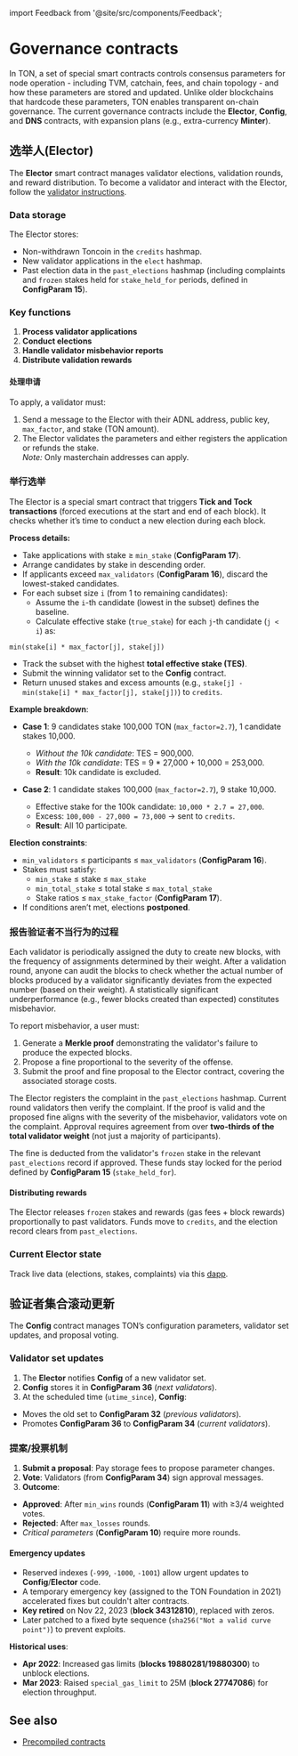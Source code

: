 import Feedback from '@site/src/components/Feedback';

# Governance contracts

In TON, a set of special smart contracts controls consensus parameters for node operation - including TVM, catchain, fees, and chain topology - and how these parameters are stored and updated. Unlike older blockchains that hardcode these parameters, TON enables transparent on-chain governance. The current governance contracts include the **Elector**, **Config**, and **DNS** contracts, with expansion plans (e.g., extra-currency **Minter**).

## 选举人(Elector)

The **Elector** smart contract manages validator elections, validation rounds, and reward distribution. To become a validator and interact with the Elector, follow the [validator instructions](https://ton.org/validator).

### Data storage

The Elector stores:

- Non-withdrawn Toncoin in the `credits` hashmap.
- New validator applications in the `elect` hashmap.
- Past election data in the `past_elections` hashmap (including complaints and `frozen` stakes held for `stake_held_for` periods, defined in **ConfigParam 15**).

### Key functions

1. **Process validator applications**
2. **Conduct elections**
3. **Handle validator misbehavior reports**
4. **Distribute validation rewards**

#### 处理申请

To apply, a validator must:

1. Send a message to the Elector with their ADNL address, public key, `max_factor`, and stake (TON amount).
2. The Elector validates the parameters and either registers the application or refunds the stake.\
  *Note:* Only masterchain addresses can apply.

### 举行选举

The Elector is a special smart contract that triggers **Tick and Tock transactions** (forced executions at the start and end of each block). It checks whether it’s time to conduct a new election during each block.

**Process details:**

- Take applications with stake ≥ `min_stake` (**ConfigParam 17**).
- Arrange candidates by stake in descending order.
- If applicants exceed `max_validators` (**ConfigParam 16**), discard the lowest-staked candidates.
- For each subset size `i` (from 1 to remaining candidates):
  - Assume the `i`-th candidate (lowest in the subset) defines the baseline.
  - Calculate effective stake (`true_stake`) for each `j`-th candidate (`j < i`) as:

```
min(stake[i] * max_factor[j], stake[j])
```

- Track the subset with the highest **total effective stake (TES)**.
- Submit the winning validator set to the **Config** contract.
- Return unused stakes and excess amounts (e.g., `stake[j] - min(stake[i] * max_factor[j], stake[j])`) to `credits`.

**Example breakdown**:

- **Case 1**: 9 candidates stake 100,000 TON (`max_factor=2.7`), 1 candidate stakes 10,000.

  - *Without the 10k candidate*: TES = 900,000.
  - *With the 10k candidate*: TES = 9 \* 27,000 + 10,000 = 253,000.
  - **Result**: 10k candidate is excluded.

- **Case 2**: 1 candidate stakes 100,000 (`max_factor=2.7`), 9 stake 10,000.
  - Effective stake for the 100k candidate: `10,000 * 2.7 = 27,000`.
  - Excess: `100,000 - 27,000 = 73,000` → sent to `credits`.
  - **Result**: All 10 participate.

**Election constraints**:

- `min_validators` ≤ participants ≤ `max_validators` (**ConfigParam 16**).
- Stakes must satisfy:
  - `min_stake` ≤ stake ≤ `max_stake`
  - `min_total_stake` ≤ total stake ≤ `max_total_stake`
  - Stake ratios ≤ `max_stake_factor` (**ConfigParam 17**).
- If conditions aren’t met, elections **postponed**.

### 报告验证者不当行为的过程

Each validator is periodically assigned the duty to create new blocks, with the frequency of assignments determined by their weight. After a validation round, anyone can audit the blocks to check whether the actual number of blocks produced by a validator significantly deviates from the expected number (based on their weight). A statistically significant underperformance (e.g., fewer blocks created than expected) constitutes misbehavior.

To report misbehavior, a user must:

1. Generate a **Merkle proof** demonstrating the validator's failure to produce the expected blocks.
2. Propose a fine proportional to the severity of the offense.
3. Submit the proof and fine proposal to the Elector contract, covering the associated storage costs.

The Elector registers the complaint in the `past_elections` hashmap. Current round validators then verify the complaint. If the proof is valid and the proposed fine aligns with the severity of the misbehavior, validators vote on the complaint. Approval requires agreement from over **two-thirds of the total validator weight** (not just a majority of participants).

The fine is deducted from the validator's `frozen` stake in the relevant `past_elections` record if approved. These funds stay locked for the period defined by **ConfigParam 15** (`stake_held_for`).

#### Distributing rewards

The Elector releases `frozen` stakes and rewards (gas fees + block rewards) proportionally to past validators. Funds move to `credits`, and the election record clears from `past_elections`.

### Current Elector state

Track live data (elections, stakes, complaints) via this [dapp](https://1ixi1.github.io/elector/).

## 验证者集合滚动更新

The **Config** contract manages TON’s configuration parameters, validator set updates, and proposal voting.

### Validator set updates

1. The **Elector** notifies **Config** of a new validator set.
2. **Config** stores it in **ConfigParam 36** (*next validators*).
3. At the scheduled time (`utime_since`), **Config**:
  - Moves the old set to **ConfigParam 32** (*previous validators*).
  - Promotes **ConfigParam 36** to **ConfigParam 34** (*current validators*).

### 提案/投票机制

1. **Submit a proposal**: Pay storage fees to propose parameter changes.
2. **Vote**: Validators (from **ConfigParam 34**) sign approval messages.
3. **Outcome**:
  - **Approved**: After `min_wins` rounds (**ConfigParam 11**) with ≥3/4 weighted votes.
  - **Rejected**: After `max_losses` rounds.
  - *Critical parameters* (**ConfigParam 10**) require more rounds.

#### Emergency updates

- Reserved indexes (`-999`, `-1000`, `-1001`) allow urgent updates to **Config**/**Elector** code.
- A temporary emergency key (assigned to the TON Foundation in 2021) accelerated fixes but couldn't alter contracts.
- **Key retired** on Nov 22, 2023 (**block 34312810**), replaced with zeros.
- Later patched to a fixed byte sequence (`sha256("Not a valid curve point")`) to prevent exploits.

**Historical uses**:

- **Apr 2022**: Increased gas limits (**blocks 19880281/19880300**) to unblock elections.
- **Mar 2023**: Raised `special_gas_limit` to 25M (**block 27747086**) for election throughput.

## See also

- [Precompiled contracts](/v3/documentation/smart-contracts/contracts-specs/precompiled-contracts)

<Feedback />

